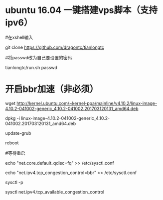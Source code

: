 # ubuntu 16.04 一键搭建vps脚本（支持ipv6）

#在xshell输入

git clone https://github.com/dragontc/tianlongtc 

#将passwd改为自己要设置的密码

tianlongtc/run.sh passwd



# 开启bbr加速（非必须）

wget http://kernel.ubuntu.com/~kernel-ppa/mainline/v4.10.2/linux-image-4.10.2-041002-generic_4.10.2-041002.201703120131_amd64.deb

dpkg -i linux-image-4.10.2-041002-generic_4.10.2-041002.201703120131_amd64.deb

update-grub

reboot

#等待重启

echo "net.core.default_qdisc=fq" >> /etc/sysctl.conf

echo "net.ipv4.tcp_congestion_control=bbr" >> /etc/sysctl.conf

sysctl -p

sysctl net.ipv4.tcp_available_congestion_control
